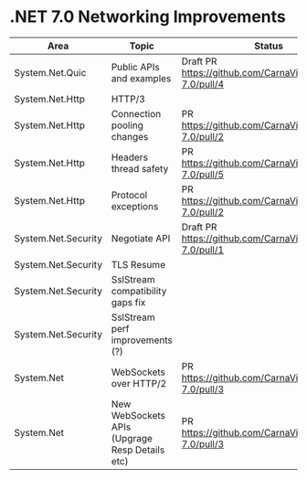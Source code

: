 # .NET 7.0 Networking Improvements

Area | Topic | Status
--|--|--
System.Net.Quic | Public APIs and examples | Draft PR https://github.com/CarnaViire/blogpost-7.0/pull/4
System.Net.Http | HTTP/3 |
System.Net.Http | Connection pooling changes | PR https://github.com/CarnaViire/blogpost-7.0/pull/2 
System.Net.Http | Headers thread safety | PR https://github.com/CarnaViire/blogpost-7.0/pull/5
System.Net.Http | Protocol exceptions | PR https://github.com/CarnaViire/blogpost-7.0/pull/2
System.Net.Security | Negotiate API | Draft PR https://github.com/CarnaViire/blogpost-7.0/pull/1
System.Net.Security | TLS Resume | 
System.Net.Security | SslStream compatibility gaps fix | 
System.Net.Security | SslStream perf improvements (?) | 
System.Net | WebSockets over HTTP/2 | PR https://github.com/CarnaViire/blogpost-7.0/pull/3
System.Net | New WebSockets APIs (Upgrage Resp Details etc) | PR https://github.com/CarnaViire/blogpost-7.0/pull/3

